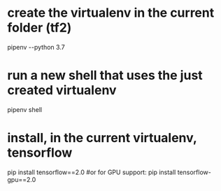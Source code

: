 # create the virtualenv in the current folder (tf2)
pipenv --python 3.7
# run a new shell that uses the just created virtualenv
pipenv shell
# install, in the current virtualenv, tensorflow
pip install tensorflow==2.0
#or for GPU support: pip install tensorflow-gpu==2.0